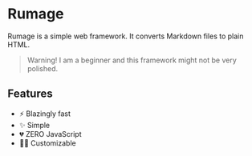 # Rumage

Rumage is a simple web framework. It converts Markdown files to plain HTML.

> Warning! I am a beginner and this framework might not be 
very polished.

## Features

* ⚡️ Blazingly fast
* ✨ Simple
* 💔 ZERO JavaScript
* 🧑‍💻 Customizable